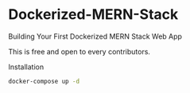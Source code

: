 # Dockerized-MERN-Stack
Building Your First Dockerized MERN Stack Web App

This is free and open to every contributors.

Installation

```cmd
docker-compose up -d
```

